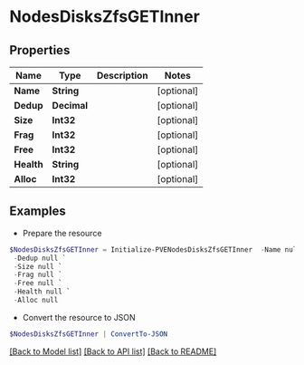 # NodesDisksZfsGETInner
## Properties

Name | Type | Description | Notes
------------ | ------------- | ------------- | -------------
**Name** | **String** |  | [optional] 
**Dedup** | **Decimal** |  | [optional] 
**Size** | **Int32** |  | [optional] 
**Frag** | **Int32** |  | [optional] 
**Free** | **Int32** |  | [optional] 
**Health** | **String** |  | [optional] 
**Alloc** | **Int32** |  | [optional] 

## Examples

- Prepare the resource
```powershell
$NodesDisksZfsGETInner = Initialize-PVENodesDisksZfsGETInner  -Name null `
 -Dedup null `
 -Size null `
 -Frag null `
 -Free null `
 -Health null `
 -Alloc null
```

- Convert the resource to JSON
```powershell
$NodesDisksZfsGETInner | ConvertTo-JSON
```

[[Back to Model list]](../README.md#documentation-for-models) [[Back to API list]](../README.md#documentation-for-api-endpoints) [[Back to README]](../README.md)

